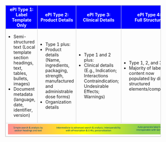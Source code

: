 <table style="border: 1px solid lightgrey; border-collapse: collapse;">
  <tr style="background-color: blue; color: white; font-weight: bold; text-align: center;">
    <th style="border: 1px solid lightgrey;">ePI Type 1:<br>Label Template Only</th>
    <th style="border: 1px solid lightgrey;">ePI Type 2:<br>Product Details</th>
    <th style="border: 1px solid lightgrey;">ePI Type 3:<br>Clinical Details</th>
    <th style="border: 1px solid lightgrey;">ePI Type 4:<br>Full Structure</th>
  </tr>
  <tr>
    <td style="border: 1px solid lightgrey; padding-left: 5px;">
      <ul style="padding-left: 20px;">
        <li>Semi-structured text (Local template section headings, text, tables, bullets, images)</li>
        <li>Document metadata (language, date, identifier, version)</li>
      </ul>
    </td>
    <td style="border: 1px solid lightgrey; padding-left: 5px;">
      <ul style="padding-left: 20px;">
        <li>Type 1 plus:</li>
        <li>Product details (Name, ingredients, packaging, strength, manufactured and administrable dose forms)</li>
        <li>Organization details</li>
      </ul>
    </td>
    <td style="border: 1px solid lightgrey; padding-left: 5px;">
      <ul style="padding-left: 20px;">
        <li>Type 1 and 2 plus:</li>
        <li>Clinical details (E.g., Indication; Interactions Contraindication; Undesirable Effects; Warnings)</li>
      </ul>
    </td>
    <td style="border: 1px solid lightgrey; padding-left: 5px;">
      <ul style="padding-left: 20px;">
        <li>Type 1, 2, and 3 plus:</li>
        <li>Majority of label content now populated by discrete structured elements/components</li>
      </ul>
    </td>
  </tr>
  <tr>
    <td colspan="4" style="border: 1px solid lightgrey; text-align: center;">
      <img src="epitypecapabilities.png" alt="Capabilities of each ePI type" >
    </td>
  </tr>
</table>
